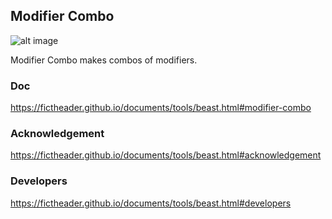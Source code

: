 Modifier Combo
--------------

![alt image](https://img.shields.io/badge/Blender-2.79b-blue.svg)

Modifier Combo makes combos of modifiers.
### Doc
https://fictheader.github.io/documents/tools/beast.html#modifier-combo
### Acknowledgement
https://fictheader.github.io/documents/tools/beast.html#acknowledgement
### Developers
https://fictheader.github.io/documents/tools/beast.html#developers
